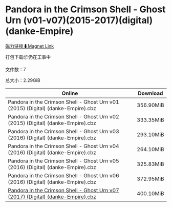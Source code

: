 # Pandora in the Crimson Shell - Ghost Urn (v01-v07)(2015-2017)(digital)(danke-Empire)

[磁力链接⬇Magnet Link](magnet:?xt=urn:btih:93cf6e862b10f815c8f043b6131a051df05215cc&dn=Pandora%20in%20the%20Crimson%20Shell%20-%20Ghost%20Urn%20%28v01-v07%29%282015-2017%29%28digital%29%28danke-Empire%29)

打包下载📦仍在工事中

文件数：7

总大小：2.29GiB

Online | Download
--- | ---
Pandora in the Crimson Shell - Ghost Urn v01 (2015) (Digital) (danke-Empire).cbz | 356.90MiB
Pandora in the Crimson Shell - Ghost Urn v02 (2015) (Digital) (danke-Empire).cbz | 333.35MiB
Pandora in the Crimson Shell - Ghost Urn v03 (2016) (Digital) (danke-Empire).cbz | 293.10MiB
Pandora in the Crimson Shell - Ghost Urn v04 (2016) (Digital) (danke-Empire).cbz | 264.10MiB
Pandora in the Crimson Shell - Ghost Urn v05 (2016) (Digital) (danke-Empire).cbz | 325.83MiB
Pandora in the Crimson Shell - Ghost Urn v06 (2016) (Digital) (danke-Empire).cbz | 372.95MiB
[Pandora in the Crimson Shell - Ghost Urn v07 (2017) (Digital) (danke-Empire).cbz](https://github.com/alicewish/markdown/blob/master/comic/Pandora-in-Crimson-Shell-Ghost-Urn-v07-2017-Digital-danke-Empire-cbz.md) | 400.10MiB